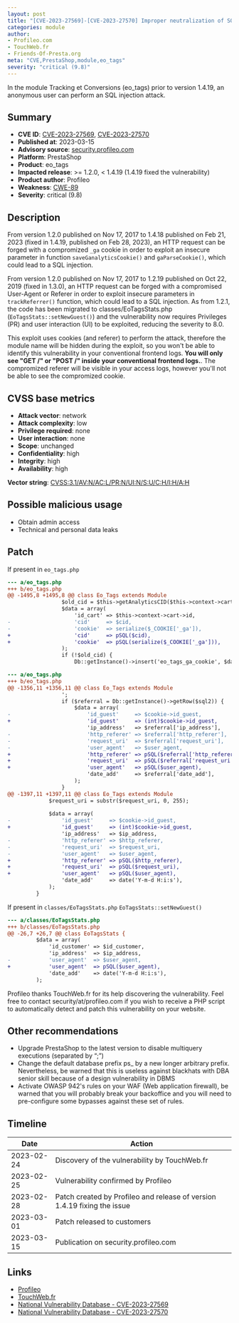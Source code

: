 ```yaml
---
layout: post
title: "[CVE-2023-27569]-[CVE-2023-27570] Improper neutralization of SQL parameters in Profileo : Tracking et Conversions (eo_tags) module for PrestaShop"
categories: module
author:
- Profileo.com
- TouchWeb.fr
- Friends-Of-Presta.org
meta: "CVE,PrestaShop,module,eo_tags"
severity: "critical (9.8)"
---
```


In the module Tracking et Conversions (eo_tags) prior to version 1.4.19, an anonymous user can perform an SQL injection attack.

## Summary

* **CVE ID**: [CVE-2023-27569](https://cve.mitre.org/cgi-bin/cvename.cgi?name=CVE-2023-27569), [CVE-2023-27570](https://cve.mitre.org/cgi-bin/cvename.cgi?name=CVE-2023-27570)
* **Published at**: 2023-03-15
* **Advisory source**: [security.profileo.com](https://security.profileo.com/cve/eo_tags_2023-27569-27570/)
* **Platform**: PrestaShop
* **Product**: eo_tags
* **Impacted release**: >= 1.2.0, < 1.4.19 (1.4.19 fixed the vulnerability)
* **Product author**: Profileo
* **Weakness**: [CWE-89](https://cwe.mitre.org/data/definitions/89.html)
* **Severity**: critical (9.8)

## Description

From version 1.2.0 published on Nov 17, 2017 to 1.4.18 published on Feb 21, 2023 (fixed in 1.4.19, published on Feb 28, 2023), an HTTP request can be forged with a compromized `_ga` cookie in order to exploit an insecure parameter in function `saveGanalyticsCookie()` and `gaParseCookie()`, which could lead to a SQL injection.

From version 1.2.0 published on Nov 17, 2017 to 1.2.19 published on Oct 22, 2019 (fixed in 1.3.0), an HTTP request can be forged with a compromised User-Agent or Referer in order to exploit insecure parameters in `trackReferrer()` function, which could lead to a SQL injection. As from 1.2.1, the code has been migrated to classes/EoTagsStats.php (`EoTagsStats::setNewGuest()`) and the vulnerability now requires Privileges (PR) and user interaction (UI) to be exploited, reducing the severity to 8.0.

This exploit uses cookies (and referer) to perform the attack, therefore the module name will be hidden during the exploit, so you won't be able to identify this vulnerability in your conventional frontend logs. **You will only see "GET /" or "POST /" inside your conventional frontend logs.**. The compromized referer will be visible in your access logs, however you'll not be able to see the compromized cookie.

## CVSS base metrics

* **Attack vector**: network
* **Attack complexity**: low
* **Privilege required**: none
* **User interaction**: none
* **Scope**: unchanged
* **Confidentiality**: high
* **Integrity**: high
* **Availability**: high

**Vector string**: [CVSS:3.1/AV:N/AC:L/PR:N/UI:N/S:U/C:H/I:H/A:H](https://nvd.nist.gov/vuln-metrics/cvss/v3-calculator?vector=AV:N/AC:L/PR:N/UI:N/S:U/C:H/I:H/A:H)

## Possible malicious usage

* Obtain admin access
* Technical and personal data leaks

## Patch 

If present in `eo_tags.php`

```diff
--- a/eo_tags.php
+++ b/eo_tags.php
@@ -1495,8 +1495,8 @@ class Eo_Tags extends Module
                 $old_cid = $this->getAnalyticsCID($this->context->cart->id);
                 $data = array(
                     'id_cart' => $this->context->cart->id,
-                    'cid'     => $cid,
-                    'cookie'  => serialize($_COOKIE['_ga']),
+                    'cid'     => pSQL($cid),
+                    'cookie'  => pSQL(serialize($_COOKIE['_ga'])),
                 );
                 if (!$old_cid) {
                     Db::getInstance()->insert('eo_tags_ga_cookie', $data);
```

```diff
--- a/eo_tags.php
+++ b/eo_tags.php
@@ -1356,11 +1356,11 @@ class Eo_Tags extends Module
                 ';
                 if ($referral = Db::getInstance()->getRow($sql2)) {
                     $data = array(
-                        'id_guest'     => $cookie->id_guest,
+                        'id_guest'     => (int)$cookie->id_guest,
                         'ip_address'   => $referral['ip_address'],
-                        'http_referer' => $referral['http_referer'],
-                        'request_uri'  => $referral['request_uri'],
-                        'user_agent'   => $user_agent,
+                        'http_referer' => pSQL($referral['http_referer']),
+                        'request_uri'  => pSQL($referral['request_uri']),
+                        'user_agent'   => pSQL($user_agent),
                         'date_add'     => $referral['date_add'],
                     );
                 }
@@ -1397,11 +1397,11 @@ class Eo_Tags extends Module
             $request_uri = substr($request_uri, 0, 255);
 
             $data = array(
-                'id_guest'     => $cookie->id_guest,
+                'id_guest'     => (int)$cookie->id_guest,
                 'ip_address'   => $ip_address,
-                'http_referer' => $http_referer,
-                'request_uri'  => $request_uri,
-                'user_agent'   => $user_agent,
+                'http_referer' => pSQL($http_referer),
+                'request_uri'  => pSQL($request_uri),
+                'user_agent'   => pSQL($user_agent),
                 'date_add'     => date('Y-m-d H:i:s'),
             );
         }
```

If present in `classes/EoTagsStats.php` `EoTagsStats::setNewGuest()`
```diff
--- a/classes/EoTagsStats.php
+++ b/classes/EoTagsStats.php
@@ -26,7 +26,7 @@ class EoTagsStats {
         $data = array(
             'id_customer' => $id_customer,
             'ip_address'  => $ip_address,
-            'user_agent'  => $user_agent,
+            'user_agent'  => pSQL($user_agent),
             'date_add'    => date('Y-m-d H:i:s'),
         );
```

Profileo thanks TouchWeb.fr for its help discovering the vulnerability.
Feel free to contact security/at/profileo.com if you wish to receive a PHP script to automatically detect and patch this vulnerability on your website.

## Other recommendations

* Upgrade PrestaShop to the latest version to disable multiquery executions (separated by “;”)
* Change the default database prefix ps_ by a new longer arbitrary prefix. Nevertheless, be warned that this is useless against blackhats with DBA senior skill because of a design vulnerability in DBMS
* Activate OWASP 942's rules on your WAF (Web application firewall), be warned that you will probably break your backoffice and you will need to pre-configure some bypasses against these set of rules.

## Timeline

| Date | Action |
| -- | -- |
| 2023-02-24 | Discovery of the vulnerability by TouchWeb.fr |
| 2023-02-25 | Vulnerability confirmed by Profileo |
| 2023-02-28 | Patch created by Profileo and release of version 1.4.19 fixing the issue |
| 2023-03-01 | Patch released to customers |
| 2023-03-15 | Publication on security.profileo.com |

## Links

* [Profileo](https://www.profileo.com/fr/)
* [TouchWeb.fr](https://www.touchweb.fr/)
* [National Vulnerability Database - CVE-2023-27569](https://nvd.nist.gov/vuln/detail/CVE-2023-27569)
* [National Vulnerability Database - CVE-2023-27570](https://nvd.nist.gov/vuln/detail/CVE-2023-27570)
